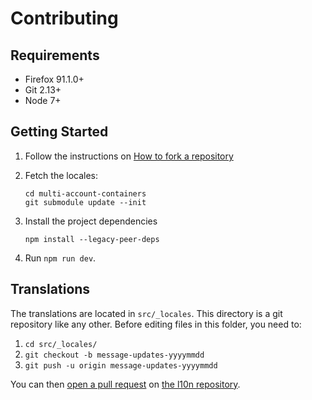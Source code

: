 # Contributing

## Requirements

* Firefox 91.1.0+
* Git 2.13+
* Node 7+

## Getting Started

1. Follow the instructions on [How to fork a repository][fork]
2. Fetch the locales:

    ```
    cd multi-account-containers
    git submodule update --init
    ```
3. Install the project dependencies
    ```
    npm install --legacy-peer-deps
    ```
4. Run `npm run dev`.

## Translations

The translations are located in `src/_locales`. This directory is a git
repository like any other. Before editing files in this folder, you need to:

1. `cd src/_locales/`
2. `git checkout -b message-updates-yyyymmdd`
3. `git push -u origin message-updates-yyyymmdd`

You can then [open a pull request][pr] on [the l10n repository][l10n].

[fork]: https://docs.github.com/en/get-started/quickstart/fork-a-repo
[l10n]: https://github.com/mozilla-l10n/multi-account-containers-l10n/
[pr]: https://docs.github.com/en/pull-requests/collaborating-with-pull-requests/proposing-changes-to-your-work-with-pull-requests/about-pull-requests
[web-ext]: https://developer.mozilla.org/en-US/Add-ons/WebExtensions/Getting_started_with_web-ext
